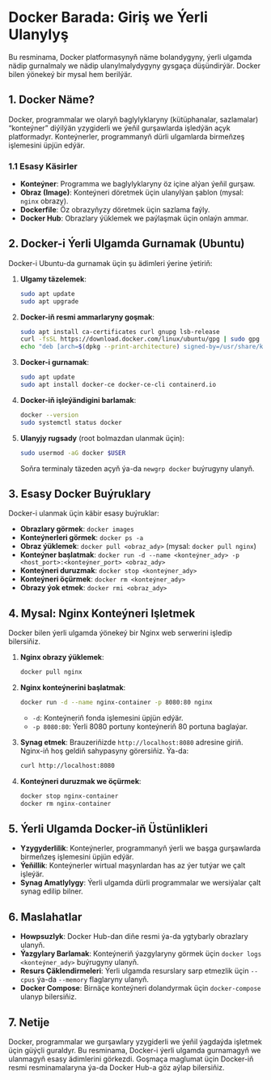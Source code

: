 # Docker Barada: Giriş we Ýerli Ulanylyş

Bu resminama, Docker platformasynyň näme bolandygyny, ýerli ulgamda nädip gurnalmaly we nädip ulanylmalydygyny gysgaça düşündirýär. Docker bilen ýönekeý bir mysal hem berilýär.

## 1. Docker Näme?

Docker, programmalar we olaryň baglylyklaryny (kütüphanalar, sazlamalar) “konteýner” diýilýän yzygiderli we ýeňil gurşawlarda işledýän açyk platformadyr. Konteýnerler, programmanyň dürli ulgamlarda birmeňzeş işlemesini üpjün edýär.

### 1.1 Esasy Käsirler

* **Konteýner**: Programma we baglylyklaryny öz içine alýan ýeňil gurşaw.
* **Obraz (Image)**: Konteýneri döretmek üçin ulanylýan şablon (mysal: `nginx` obrazy).
* **Dockerfile**: Öz obrazyňyzy döretmek üçin sazlama faýly.
* **Docker Hub**: Obrazlary ýüklemek we paýlaşmak üçin onlaýn ammar.

## 2. Docker-i Ýerli Ulgamda Gurnamak (Ubuntu)

Docker-i Ubuntu-da gurnamak üçin şu ädimleri ýerine ýetiriň:

1. **Ulgamy täzelemek**:

   ```bash
   sudo apt update
   sudo apt upgrade
   ```
2. **Docker-iň resmi ammarlaryny goşmak**:

   ```bash
   sudo apt install ca-certificates curl gnupg lsb-release
   curl -fsSL https://download.docker.com/linux/ubuntu/gpg | sudo gpg --dearmor -o /usr/share/keyrings/docker-archive-keyring.gpg
   echo "deb [arch=$(dpkg --print-architecture) signed-by=/usr/share/keyrings/docker-archive-keyring.gpg] https://download.docker.com/linux/ubuntu $(lsb_release -cs) stable" | sudo tee /etc/apt/sources.list.d/docker.list > /dev/null
   ```
3. **Docker-i gurnamak**:

   ```bash
   sudo apt update
   sudo apt install docker-ce docker-ce-cli containerd.io
   ```
4. **Docker-iň işleýändigini barlamak**:

   ```bash
   docker --version
   sudo systemctl status docker
   ```
5. **Ulanyjy rugsady** (root bolmazdan ulanmak üçin):

   ```bash
   sudo usermod -aG docker $USER
   ```

   Soňra terminaly täzeden açyň ýa-da `newgrp docker` buýrugyny ulanyň.

## 3. Esasy Docker Buýruklary

Docker-i ulanmak üçin käbir esasy buýruklar:

* **Obrazlary görmek**: `docker images`
* **Konteýnerleri görmek**: `docker ps -a`
* **Obraz ýüklemek**: `docker pull <obraz_ady>` (mysal: `docker pull nginx`)
* **Konteýner başlatmak**: `docker run -d --name <konteýner_ady> -p <host_port>:<konteýner_port> <obraz_ady>`
* **Konteýneri duruzmak**: `docker stop <konteýner_ady>`
* **Konteýneri öçürmek**: `docker rm <konteýner_ady>`
* **Obrazy ýok etmek**: `docker rmi <obraz_ady>`

## 4. Mysal: Nginx Konteýneri Işletmek

Docker bilen ýerli ulgamda ýönekeý bir Nginx web serwerini işledip bilersiňiz.

1. **Nginx obrazy ýüklemek**:

   ```bash
   docker pull nginx
   ```
2. **Nginx konteýnerini başlatmak**:

   ```bash
   docker run -d --name nginx-container -p 8080:80 nginx
   ```

   * `-d`: Konteýneriň fonda işlemesini üpjün edýär.
   * `-p 8080:80`: Ýerli 8080 portuny konteýneriň 80 portuna baglaýar.
3. **Synag etmek**:
   Brauzeriňizde `http://localhost:8080` adresine giriň. Nginx-iň hoş geldiň sahypasyny görersiňiz. Ýa-da:

   ```bash
   curl http://localhost:8080
   ```
4. **Konteýneri duruzmak we öçürmek**:

   ```bash
   docker stop nginx-container
   docker rm nginx-container
   ```

## 5. Ýerli Ulgamda Docker-iň Üstünlikleri

* **Yzygyderlilik**: Konteýnerler, programmanyň ýerli we başga gurşawlarda birmeňzeş işlemesini üpjün edýär.
* **Ýeňillik**: Konteýnerler wirtual maşynlardan has az ýer tutýar we çalt işleýär.
* **Synag Amatlylygy**: Ýerli ulgamda dürli programmalar we wersiýalar çalt synag edilip bilner.

## 6. Maslahatlar

* **Howpsuzlyk**: Docker Hub-dan diňe resmi ýa-da ygtybarly obrazlary ulanyň.
* **Ýazgylary Barlamak**: Konteýneriň ýazgylaryny görmek üçin `docker logs <konteýner_ady>` buýrugyny ulanyň.
* **Resurs Çäklendirmeleri**: Ýerli ulgamda resurslary sarp etmezlik üçin `--cpus` ýa-da `--memory` flaglaryny ulanyň.
* **Docker Compose**: Birnäçe konteýneri dolandyrmak üçin `docker-compose` ulanyp bilersiňiz.

## 7. Netije

Docker, programmalar we gurşawlary yzygiderli we ýeňil ýagdaýda işletmek üçin güýçli guraldyr. Bu resminama, Docker-i ýerli ulgamda gurnamagyň we ulanmagyň esasy ädimlerini görkezdi. Goşmaça maglumat üçin Docker-iň resmi resminamalaryna ýa-da Docker Hub-a göz aýlap bilersiňiz.
